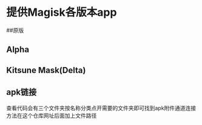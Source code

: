 # 提供Magisk各版本app

##原版     


## Alpha      


## Kitsune Mask(Delta)    


## apk链接      
查看代码会有三个文件夹按名称分类点开需要的文件夹即可找到apk附件通道连接方法在这个仓库网址后面加上文件路径